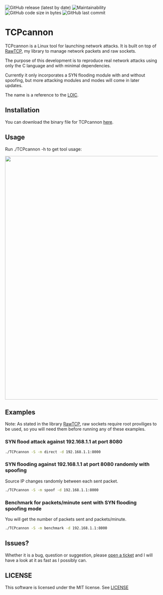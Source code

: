
![GitHub release (latest by date)](https://img.shields.io/github/v/release/marsan27/RawTCP_Lib)
![Maintainability](https://img.shields.io/static/v1?label=maintainability&message=B&color=green)
![GitHub code size in bytes](https://img.shields.io/github/languages/code-size/marsan27/RawTCP_Lib)
![GitHub last commit](https://img.shields.io/github/last-commit/marsan27/RawTCP_Lib)


# TCPcannon

TCPcannon is a Linux tool for launching network attacks. It is built on top of [RawTCP](https://github.com/marsan27/RawTCP_Lib.git), my library to manage network packets and raw sockets. 

The purpose of this development is to reproduce real network attacks using only the C language and with minimal dependencies.

Currently it only incorporates a SYN flooding module with and without spoofing, but more attacking modules and modes will come in later updates.

The name is a reference to the [LOIC](https://en.wikipedia.org/wiki/Low_Orbit_Ion_Cannon).

## Installation
You can download the binary file for TCPcannon [here](https://github.com/marsan27/TCPcannon/releases/tag/v0.1.0).

## Usage

Run ./TCPcannon -h to get tool usage:


<img src="[myimage.png](https://github.com/marsan27/TCPcannon/tree/master/images/help_output.png)" width="800" />

## Examples
Note: As stated in the library [RawTCP](https://github.com/marsan27/RawTCP_Lib.git), raw sockets require root proviliges to be used, so you will need them before running any of these examples. 

### SYN flood attack against 192.168.1.1 at port 8080
```sh
./TCPcannon -S -m direct -d 192.168.1.1:8000
```

### SYN flooding against 192.168.1.1 at port 8080 randomly with spoofing
Source IP changes randomly between each sent packet.
```sh
./TCPcannon -S -m spoof -d 192.168.1.1:8000
```

### Benchmark for packets/minute sent with SYN flooding spoofing mode
You will get the number of packets sent and packets/minute.
```sh
./TCPcannon -S -m benchmark -d 192.168.1.1:8000
```

## Issues?
Whether it is a bug, question or suggestion, please [open a ticket](https://github.com/marsan27/TCPcannon/issues/new) and I will have a look at it as fast as I possibly can.
## LICENSE
This software is licensed under the MIT license. See [LICENSE](https://github.com/marsan27/TCPcannon/blob/master/LICENSE)
